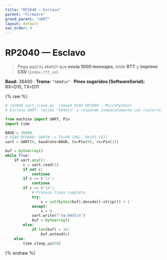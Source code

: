```yaml
---
title: "RP2040 — Esclavo"
parent: "Firmware"
grand_parent: "UART"
layout: default
nav_order: 4
---
```


# RP2040 — Esclavo

> Pega aquí tu sketch que **envía 1000 mensajes**, mide **RTT** y **imprime CSV** (`index,rtt_us`).

**Baud:** 38400 · **Trama:** `"%04d\n"` · **Pines sugeridos (SoftwareSerial):** RX=D10, TX=D11

{% raw %}
~~~python
# rp2040_uart_slave.py  (Seeed XIAO RP2040 - MicroPython)
# Esclavo UART: recibe "%04d\n" y responde inmediatamente con (valor+1) en el mismo formato.

from machine import UART, Pin
import time

BAUD = 38400
# XIAO RP2040: UART0 -> TX=P0 (D6), RX=P1 (D7)
uart = UART(0, baudrate=BAUD, tx=Pin(0), rx=Pin(1))

buf = bytearray()
while True:
    if uart.any():
        c = uart.read(1)
        if not c:
            continue
        if c == b'\r':
            continue
        if c == b'\n':
            # Procesa línea completa
            try:
                v = int(bytes(buf).decode().strip()) + 1
            except:
                v = 0
            uart.write(f"{v:04d}\n")
            buf = bytearray()
        else:
            if len(buf) < 16:
                buf.extend(c)
    else:
        time.sleep_us(50)
~~~
{% endraw %}